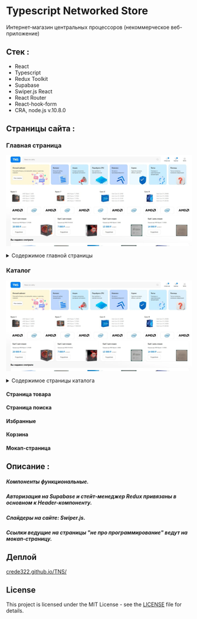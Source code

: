 # Typescript Networked Store

Интернет-магазин центральных процессоров (некоммерческое веб-приложение)

## Стек :

- React
- Typescript
- Redux Toolkit
- Supabase
- Swiper.js React
- React Router
- React-hook-form
- CRA, node.js v.10.8.0

## Страницы сайта :

### Главная страница
<a href="https://crede322.github.io/TNS/#/" target="_blank" rel="noopener noreferrer"><img src="./screenshots/screenshot1mainpage.webp" alt="Главная страница"></a>
<details>
<summary>Содержимое главной страницы</summary>
<img style="margin-bottom: 20px;" src="./screenshots/screenshot2mainpage.webp" alt="главная страница">
<h2 style="color: #0080f5;">Блок "Вы недавно смотрели"</h2>
<img src="./screenshots/screenshot3mainpage.webp" alt="главная страница">
</details>

### Каталог
<a href="https://crede322.github.io/TNS/#/catalog?q=null&page=1" target="_blank" rel="noopener noreferrer"><img src="./screenshots/screenshot1mainpage.webp" alt="каталог"></a>
<details>
<summary>Содержимое страницы каталога</summary>
<img src="./screenshots/screenshot2catalogpage.jpg" alt="каталог">
</details>


#### Страница товара

#### Страница поиска

#### Избранные

#### Корзина

#### Мокап-страница

## Описание :

##### Компоненты функциональные.

##### Авторизация на Supabase и стейт-менеджер Redux привязаны в основном к Header-компоненту.

##### Слайдеры на сайте: Swiper.js.

##### Ссылки ведущие на страницы "не про программирование" ведут на мокап-страницу.

## Деплой

[crede322.github.io/TNS/](https://crede322.github.io/TNS/)

## License

This project is licensed under the MIT License - see the [LICENSE](./LICENSE) file for details.
